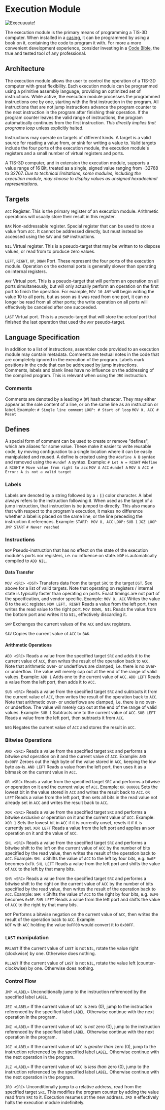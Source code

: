 # Execution Module

![Execuuuute!](item:tis3d:moduleExecution)

The execution module is the primary means of programming a TIS-3D computer. When installed in a [casing](../block/casing.md), it can be programmed by using a book on it, containing the code to program it with. For more a more convenient development experience, consider investing in a [Code Bible](bookCode.md), the true and tested tool of any professional.

## Architecture
The execution module allows the user to control the operation of a TIS-3D computer with great flexibility. Each execution module can be programmed using a primitive assembly language, providing an optimized set of instructions. While active, the execution module processes the programmed instructions one by one, starting with the first instruction in the program. All instructions that are not jump instructions advance the program counter to the next instruction in the program after finishing their operation. If the program counter leaves the valid range of instructions, the program automatically continues from the first instruction. *This directly implies that programs loop* unless explicitly halted.

Instructions may operate on targets of different kinds. A target is a valid source for reading a value from, or sink for writing a value to. Valid targets include the four ports of the execution module, the execution module's registers and a small number of virtual registers and ports.

A TIS-3D computer, and in extension the execution module, supports a value range of 16 Bit, treated as a single, signed value ranging from -32768 to 32767. *Due to technical limitations, some modules, including the execution module, may choose to display values as unsigned hexadecimal representations*.

## Targets
`ACC`
Register. This is the primary register of an execution module. Arithmetic operations will usually store their result in this register.

`BAK`
Non-addressable register. Special register that can be used to store a value from `ACC`. It cannot be addressed directly, but must instead be accessed using the `SAV` and `SWP` instructions.

`NIL`
Virtual register. This is a pseudo-target that may be written to to dispose values, or read from to produce zero values.

`LEFT`, `RIGHT`, `UP`, `DOWN`
Port. These represent the four ports of the execution module. Operation on the external ports is generally slower than operating on internal registers.

`ANY`
Virtual port. This is a pseudo-target that will perform an operation on all ports simultaneously, but will only actually perform an operation on the first port to finish the operation. For example, `MOV 10 ANY` will begin writing the value 10 to all ports, but as soon as it was read from one port, it can no longer be read from all other ports; the write operation on all ports will effectively be canceled after one succeeded.

`LAST`
Virtual port. This is a pseudo-target that will store the *actual* port that finished the last operation that used the `ANY` pseudo-target.

## Language Specification
In addition to a list of instructions, assembler code provided to an execution module may contain metadata. Comments are textual notes in the code that are completely ignored in the execution of the program. Labels mark positions in the code that can be addressed by jump instructions. Comments, labels and blank lines have no influence on the addressing of the compiled program. This is relevant when using the `JRO` instruction.

### Comments
Comments are denoted by a leading `#` (#) hash character. They may either appear as the sole content of a line, or on the same line as an instruction or label.
Example:
`# Single line comment`
`LOOP: # Start of loop`
`MOV 0, ACC # Reset`

## Defines
A special form of comment can be used to create or remove "defines", which are aliases for some value. These make it easier to write reusable code, by moving configuration to a single location where it can be easily manipulated and reused. A define is created using the `#define A B` syntax and removed using the `#undef A` syntax.
Example:
`# Let A = RIGHT`
`#define A RIGHT`
`# Move value from right to acc`
`MOV A ACC`
`#undef A`
`MOV A ACC # Error: A is not a valid target`

### Labels
Labels are denoted by a string followed by a `:` (:) color character. A label always refers to the instruction following it. When used as the target of a jump instruction, that instruction is be jumped to directly. This also means that with respect to the program's execution, it makes no difference whether a label is placed on the same line, or the line preceding the instruction it references.
Example:
`START: MOV 8, ACC`
`LOOP:`
`SUB 1`
`JGZ LOOP`
`JMP START`
`# Never reached`

### Instructions
`NOP`
Pseudo-instruction that has no effect on the state of the execution module's ports nor registers, i.e. no influence on state. `NOP` is automatically compiled to `ADD NIL`.

#### Data Transfer
`MOV <SRC> <DST>`
Transfers data from the target `SRC` to the target `DST`. See above for a list of valid targets. Note that operating on registers / internal state is typically faster than operating on ports. Exact timings are not part of the specification, and vendor specific.
Example:
`MOV 8, ACC` Writes the value 8 to the `ACC` register.
`MOV LEFT, RIGHT` Reads a value from the left port, then writes the read value to the right port.
`MOV DOWN, NIL` Reads the value from the bottom port and writes it to `NIL`, effectively discarding it.

`SWP`
Exchanges the current values of the `ACC` and `BAK` registers.

`SAV`
Copies the current value of `ACC` to `BAK`.

#### Arithmetic Operations
`ADD <SRC>`
Reads a value from the specified target `SRC` and adds it to the current value of `ACC`, then writes the result of the operation back to `ACC`. Note that arithmetic over- or underflows are clamped, i.e. there is no over- or underflow. The value will merely cap out at the end of the range of valid values.
Example:
`ADD 1` Adds one to the current value of `ACC`.
`ADD LEFT` Reads a value from the left port, then adds it to `ACC`.

`SUB <SRC>`
Reads a value from the specified target `SRC` and subtracts it from the current value of `ACC`, then writes the result of the operation back to `ACC`. Note that arithmetic over- or underflows are clamped, i.e. there is no over- or underflow. The value will merely cap out at the end of the range of valid values.
Example:
`SUB 1` Subtracts one to the current value of `ACC`.
`SUB LEFT` Reads a value from the left port, then subtracts it from `ACC`.

`NEG`
Negates the current value of `ACC` and stores the result in `ACC`.

### Bitwise Operations
`AND <SRC>`
Reads a value from the specified target `SRC` and performs a bitwise *and* operation on it and the current value of `ACC`.
Example:
`AND 0x00FF` Zeroes out the high byte of the value stored in `ACC`, keeping the low byte as-is.
`AND LEFT` Reads a value from the left port, then uses it as a bitmask on the current value in `ACC`.

`OR <SRC>`
Reads a value from the specified target `SRC` and performs a bitwise *or* operation on it and the current value of `ACC`.
Example:
`OR 0x0001` Sets the lowest bit in the value stored in `ACC` and writes the result back to `ACC`.
`OR LEFT` Reads a value from the left port, then sets all bits in the read value not already set in `ACC` and writes the result back to `ACC`.

`XOR <SRC>`
Reads a value from the specified target `SRC` and performs a bitwise *exclusive or* operation on it and the current value of `ACC`.
Example:
`XOR 1` Sets the lowest bit in `ACC` if it is currently unset, resets it if it is currently set.
`XOR LEFT` Reads a value from the left port and applies an *xor* operation on it and the value of `ACC`.

`SHL <SRC>`
Reads a value from the specified target `SRC` and performs a bitwise shift to the left on the current value of `ACC` by the number of bits specified by the read value, then writes the result of the operation back to `ACC`.
Example:
`SHL 4` Shifts the value of `ACC` to the left by four bits, e.g. `0x0F` becomes `0xF0`.
`SHL LEFT` Reads a value from the left port and shifts the value of `ACC` to the left by that many bits.

`SHR <SRC>`
Reads a value from the specified target `SRC` and performs a bitwise shift to the right on the current value of `ACC` by the number of bits specified by the read value, then writes the result of the operation back to `ACC`.
Example:
`SHR 4` Shifts the value of `ACC` to the right by four bits, e.g. `0xF0` becomes `0x0F`.
`SHR LEFT` Reads a value from the left port and shifts the value of `ACC` to the right by that many bits.

`NOT`
Performs a bitwise negation on the current value of `ACC`, then writes the result of the operation back to `ACC`.
Example:  
`NOT` with `ACC` holding the value `0xFF00` would convert it to `0x00FF`.

### `LAST` manipulation
`RRLAST`
If the current value of `LAST` is not `NIL`, rotate the value right (clockwise) by one. Otherwise does nothing.

`RLLAST`
If the current value of `LAST` is not `NIL`, rotate the value left (counter-clockwise) by one. Otherwise does nothing.

### Control Flow
`JMP <LABEL>`
Unconditionally jump to the instruction referenced by the specified label `LABEL`.

`JEZ <LABEL>`
If the current value of `ACC` is zero (0), jump to the instruction referenced by the specified label `LABEL`. Otherwise continue with the next operation in the program.

`JNZ <LABEL>`
If the current value of `ACC` is *not* zero (0), jump to the instruction referenced by the specified label `LABEL`. Otherwise continue with the next operation in the program.

`JGZ <LABEL>`
If the current value of `ACC` is *greater than* zero (0), jump to the instruction referenced by the specified label `LABEL`. Otherwise continue with the next operation in the program.

`JLZ <LABEL>`
If the current value of `ACC` is *less than* zero (0), jump to the instruction referenced by the specified label `LABEL`. Otherwise continue with the next operation in the program.

`JRO <SRC>`
Unconditionally jump to a relative address, read from the specified target `SRC`. This modifies the program counter by adding the value read from `SRC` to it. Execution resumes at the new address. `JRO 0` effectively halts the execution module indefinitely.
